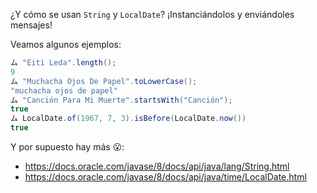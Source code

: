 ¿Y cómo se usan `String` y `LocalDate`? ¡Instanciándolos y enviándoles mensajes! 

Veamos algunos ejemplos: 

```java
ム "Eiti Leda".length();
9
ム "Muchacha Ojos De Papel".toLowerCase();
"muchacha ojos de papel"
ム "Canción Para Mi Muerte".startsWith("Canción");
true
ム LocalDate.of(1967, 7, 3).isBefore(LocalDate.now())
true
```

Y por supuesto hay más :open_mouth::

  * https://docs.oracle.com/javase/8/docs/api/java/lang/String.html
  * https://docs.oracle.com/javase/8/docs/api/java/time/LocalDate.html


